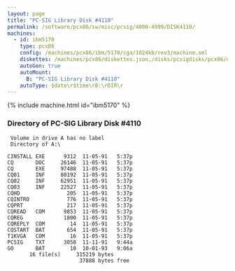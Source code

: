 ```yaml
---
layout: page
title: "PC-SIG Library Disk #4110"
permalink: /software/pcx86/sw/misc/pcsig/4000-4999/DISK4110/
machines:
  - id: ibm5170
    type: pcx86
    config: /machines/pcx86/ibm/5170/cga/1024kb/rev3/machine.xml
    diskettes: /machines/pcx86/diskettes.json,/disks/pcsigdisks/pcx86/diskettes.json
    autoGen: true
    autoMount:
      B: "PC-SIG Library Disk #4110"
    autoType: $date\r$time\rB:\rDIR\r
---
```


{% include machine.html id="ibm5170" %}

### Directory of PC-SIG Library Disk #4110

     Volume in drive A has no label
     Directory of A:\

    CINSTALL EXE      9312  11-05-91   5:37p
    CQ       DOC     26146  11-05-91   5:37p
    CQ       EXE     97488  11-05-91   5:37p
    CQ01     INF     80192  11-05-91   5:37p
    CQ02     INF     62951  11-05-91   5:37p
    CQ03     INF     22527  11-05-91   5:37p
    CQHD               205  11-05-91   5:37p
    CQINTRO            776  11-05-91   5:37p
    CQPRT              217  11-05-91   5:37p
    CQREAD   COM      9853  11-05-91   5:37p
    CQREG             1800  11-05-91   5:37p
    CQREPLY  COM        14  11-05-91   5:37p
    CQSTART  BAT       654  11-05-91   5:37p
    T1KVGA   COM        16  11-05-91   5:37p
    PCSIG    TXT      3058  11-11-91   9:44a
    GO       BAT        10  10-01-93   9:06a
           16 file(s)     315219 bytes
                           37888 bytes free
